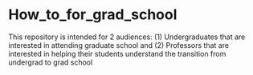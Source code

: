 # How_to_for_grad_school
This repository is intended for 2 audiences: (1) Undergraduates that are interested in attending graduate school and (2) Professors that are interested in helping their students understand the transition from undergrad to grad school
